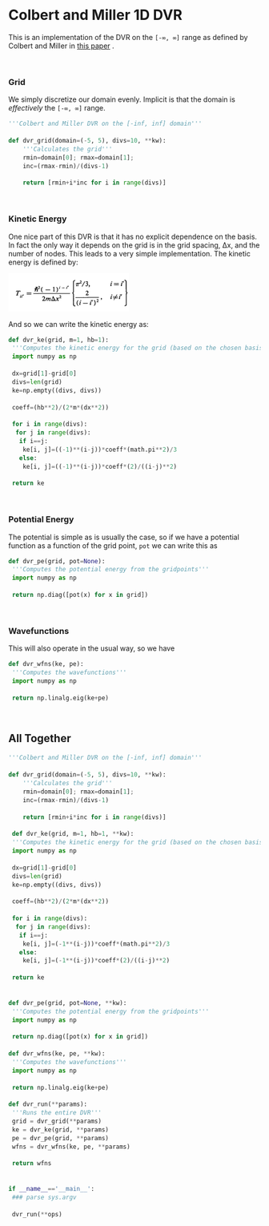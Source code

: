 <a id="colbertandmiller" class="Section" style="width:0;height:0;margin:0;padding:0;">&zwnj;</a>

# Colbert and Miller 1D DVR

This is an implementation of the DVR on the  `[-∞, ∞]` range as defined by Colbert and Miller in  [this paper](http://xbeams.chem.yale.edu/~batista/v572/ColbertMiller.pdf) .

<a id="grid" class="Subsubsection" style="width:0;height:0;margin:0;padding:0;">&zwnj;</a>

### Grid

We simply discretize our domain evenly. Implicit is that the domain is  *effectively* the  `[-∞, ∞]` range.

```python
'''Colbert and Miller DVR on the [-inf, inf] domain'''

def dvr_grid(domain=(-5, 5), divs=10, **kw):
    '''Calculates the grid'''
    rmin=domain[0]; rmax=domain[1];
    inc=(rmax-rmin)/(divs-1)

    return [rmin+i*inc for i in range(divs)]
```

<a id="kineticenergy" class="Subsubsection" style="width:0;height:0;margin:0;padding:0;">&zwnj;</a>

### Kinetic Energy

One nice part of this DVR is that it has no explicit dependence on the basis. In fact the only way it depends on the grid is in the grid spacing, Δx, and the number of nodes. This leads to a very simple implementation. The kinetic energy  is defined by:

![colbertandmiller-9125465807624024003](img/colbertandmiller-9125465807624024003.png)

And so we can write the kinetic energy as:

```python
def dvr_ke(grid, m=1, hb=1):
 '''Computes the kinetic energy for the grid (based on the chosen basis)'''
 import numpy as np

 dx=grid[1]-grid[0]
 divs=len(grid)
 ke=np.empty((divs, divs))

 coeff=(hb**2)/(2*m*(dx**2))

 for i in range(divs):
  for j in range(divs):
   if i==j:
    ke[i, j]=((-1)**(i-j))*coeff*(math.pi**2)/3
   else:
    ke[i, j]=((-1)**(i-j))*coeff*(2)/((i-j)**2)

 return ke
```

<a id="potentialenergy" class="Subsubsection" style="width:0;height:0;margin:0;padding:0;">&zwnj;</a>

### Potential Energy

The potential is simple as is usually the case, so if we have a potential function as a function of the grid point,  `pot` we can write this as

```python
def dvr_pe(grid, pot=None):
 '''Computes the potential energy from the gridpoints'''
 import numpy as np

 return np.diag([pot(x) for x in grid])
```

<a id="wavefunctions" class="Subsubsection" style="width:0;height:0;margin:0;padding:0;">&zwnj;</a>

### Wavefunctions

This will also operate in the usual way, so we have

```python
def dvr_wfns(ke, pe):
 '''Computes the wavefunctions'''
 import numpy as np

 return np.linalg.eig(ke+pe)
```

<a id="alltogether" class="Subsection" style="width:0;height:0;margin:0;padding:0;">&zwnj;</a>

## All Together

```python
'''Colbert and Miller DVR on the [-inf, inf] domain'''

def dvr_grid(domain=(-5, 5), divs=10, **kw):
    '''Calculates the grid'''
    rmin=domain[0]; rmax=domain[1];
    inc=(rmax-rmin)/(divs-1)

    return [rmin+i*inc for i in range(divs)]

 def dvr_ke(grid, m=1, hb=1, **kw):
 '''Computes the kinetic energy for the grid (based on the chosen basis)'''
 import numpy as np

 dx=grid[1]-grid[0]
 divs=len(grid)
 ke=np.empty((divs, divs))

 coeff=(hb**2)/(2*m*(dx**2))

 for i in range(divs):
  for j in range(divs):
   if i==j:
    ke[i, j]=(-1**(i-j))*coeff*(math.pi**2)/3
   else:
    ke[i, j]=(-1**(i-j))*coeff*(2)/((i-j)**2)

 return ke


def dvr_pe(grid, pot=None, **kw):
 '''Computes the potential energy from the gridpoints'''
 import numpy as np

 return np.diag([pot(x) for x in grid])

def dvr_wfns(ke, pe, **kw):
 '''Computes the wavefunctions'''
 import numpy as np

 return np.linalg.eig(ke+pe)

def dvr_run(**params):
 '''Runs the entire DVR'''
 grid = dvr_grid(**params)
 ke = dvr_ke(grid, **params)
 pe = dvr_pe(grid, **params)
 wfns = dvr_wfns(ke, pe, **params)

 return wfns


if __name__=='__main__':
 ### parse sys.argv

 dvr_run(**ops)
```
